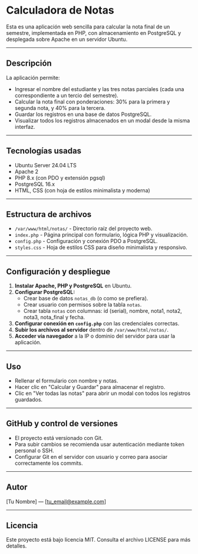 # Calculadora de Notas

Esta es una aplicación web sencilla para calcular la nota final de un semestre, implementada en PHP, con almacenamiento en PostgreSQL y desplegada sobre Apache en un servidor Ubuntu.

---

## Descripción

La aplicación permite:

- Ingresar el nombre del estudiante y las tres notas parciales (cada una correspondiente a un tercio del semestre).
- Calcular la nota final con ponderaciones: 30% para la primera y segunda nota, y 40% para la tercera.
- Guardar los registros en una base de datos PostgreSQL.
- Visualizar todos los registros almacenados en un modal desde la misma interfaz.

---

## Tecnologías usadas

- Ubuntu Server 24.04 LTS
- Apache 2
- PHP 8.x (con PDO y extensión pgsql)
- PostgreSQL 16.x
- HTML, CSS (con hoja de estilos minimalista y moderna)

---

## Estructura de archivos

- `/var/www/html/notas/` - Directorio raíz del proyecto web.
- `index.php` - Página principal con formulario, lógica PHP y visualización.
- `config.php` - Configuración y conexión PDO a PostgreSQL.
- `styles.css` - Hoja de estilos CSS para diseño minimalista y responsivo.

---

## Configuración y despliegue

1. **Instalar Apache, PHP y PostgreSQL** en Ubuntu.
2. **Configurar PostgreSQL:**
   - Crear base de datos `notas_db` (o como se prefiera).
   - Crear usuario con permisos sobre la tabla `notas`.
   - Crear tabla `notas` con columnas: id (serial), nombre, nota1, nota2, nota3, nota_final y fecha.
3. **Configurar conexión en `config.php`** con las credenciales correctas.
4. **Subir los archivos al servidor** dentro de `/var/www/html/notas/`.
5. **Acceder vía navegador** a la IP o dominio del servidor para usar la aplicación.

---

## Uso

- Rellenar el formulario con nombre y notas.
- Hacer clic en "Calcular y Guardar" para almacenar el registro.
- Clic en "Ver todas las notas" para abrir un modal con todos los registros guardados.

---

## GitHub y control de versiones

- El proyecto está versionado con Git.
- Para subir cambios se recomienda usar autenticación mediante token personal o SSH.
- Configurar Git en el servidor con usuario y correo para asociar correctamente los commits.

---

## Autor

[Tu Nombre] — [tu_email@example.com]

---

## Licencia

Este proyecto está bajo licencia MIT. Consulta el archivo LICENSE para más detalles.

